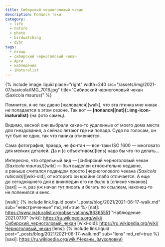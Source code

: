 ```yaml
---
title: Сибирский черноголовый чекан
description: Попался таки
category:
  - life
  - nature
  - photo
  - birdwatching
  - dybr
tags:
  - птицы
  - сибирский черноголовый чекан
  - Арти
  - наблюдения
  - iNaturalist
---
```

{% include image.liquid place="right" width=240 src="/assets/img/2021-07/saxicola/IMG_7016.jpg" title="Сибирский черноголовый чекан (Saxicola maurus)" %}

Помнится, я не так давно [жаловался][walk], что эта птичка мне никак не попадается в этом сезоне. Так вот — **[попался][nat]{:.img-icon-inaturalist}** (на фото самец).

Видимо, весной они выбрали какие-то удаленные от моего дома места для гнездования, а сейчас летают где ни попадя. Судя по голосам, он тут был не один, так что
паника отменяется.

Сама фотография, правда, не фонтан — все-таки ISO 1600 — многовато для мел­ких деталей. Да и [с объективом][lens] надо бы что-то делать...

Интересно, что отдельный вид — [сибирский черноголовый чекан *(Saxicola ma­u­rus)*][wiki] — был выделен относительно недавно, а раньше
считался подвидом просто [черноголового чекана *(Saxicola rubicola)*][wiki-old], от которого он крайне слабо отличается. А еще до сегодняшнего
дня в википедии его не было в [списке чеканов][saxi] — я, раз уж начал тут писать и бегать по ссылкам, наконец-то не поленился и внес.

[walk]: {% include link.liquid post="_posts/blog/2021/2021-06-17-walk.md" sub="невстреченные" md_ref=true %}
[nat]: https://www.inaturalist.org/observations/86365551 "Наблюдение 2021.07.10"
[wiki]: https://ru.wikipedia.org/wiki/Сибирский_черноголовый_чекан
[wiki-old]: https://ru.wikipedia.org/wiki/Черноголовый_чекан
[lens]: {% include link.liquid post="_posts/blog/2021/2021-06-17-walk.md" sub="lens" md_ref=true %}
[saxi]: https://ru.wikipedia.org/wiki/Чеканы_(мухоловки)
